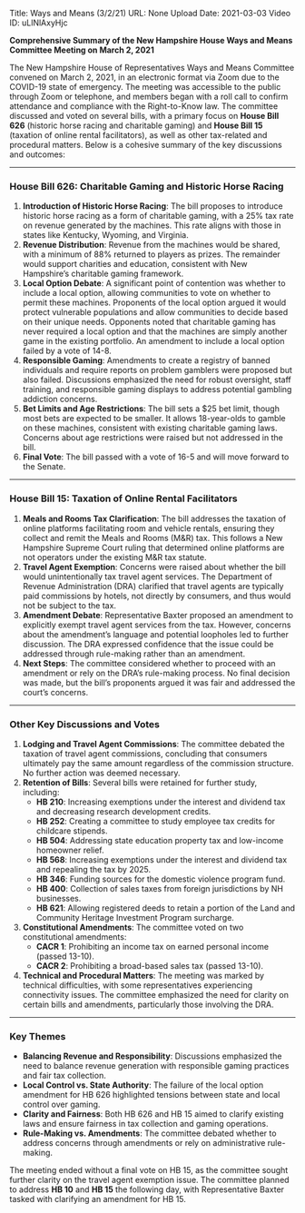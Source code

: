 Title: Ways and Means (3/2/21)
URL: None
Upload Date: 2021-03-03
Video ID: uLlNlAxyHjc

**Comprehensive Summary of the New Hampshire House Ways and Means Committee Meeting on March 2, 2021**

The New Hampshire House of Representatives Ways and Means Committee convened on March 2, 2021, in an electronic format via Zoom due to the COVID-19 state of emergency. The meeting was accessible to the public through Zoom or telephone, and members began with a roll call to confirm attendance and compliance with the Right-to-Know law. The committee discussed and voted on several bills, with a primary focus on **House Bill 626** (historic horse racing and charitable gaming) and **House Bill 15** (taxation of online rental facilitators), as well as other tax-related and procedural matters. Below is a cohesive summary of the key discussions and outcomes:

---

### **House Bill 626: Charitable Gaming and Historic Horse Racing**
1. **Introduction of Historic Horse Racing**: The bill proposes to introduce historic horse racing as a form of charitable gaming, with a 25% tax rate on revenue generated by the machines. This rate aligns with those in states like Kentucky, Wyoming, and Virginia.
2. **Revenue Distribution**: Revenue from the machines would be shared, with a minimum of 88% returned to players as prizes. The remainder would support charities and education, consistent with New Hampshire’s charitable gaming framework.
3. **Local Option Debate**: A significant point of contention was whether to include a local option, allowing communities to vote on whether to permit these machines. Proponents of the local option argued it would protect vulnerable populations and allow communities to decide based on their unique needs. Opponents noted that charitable gaming has never required a local option and that the machines are simply another game in the existing portfolio. An amendment to include a local option failed by a vote of 14-8.
4. **Responsible Gaming**: Amendments to create a registry of banned individuals and require reports on problem gamblers were proposed but also failed. Discussions emphasized the need for robust oversight, staff training, and responsible gaming displays to address potential gambling addiction concerns.
5. **Bet Limits and Age Restrictions**: The bill sets a $25 bet limit, though most bets are expected to be smaller. It allows 18-year-olds to gamble on these machines, consistent with existing charitable gaming laws. Concerns about age restrictions were raised but not addressed in the bill.
6. **Final Vote**: The bill passed with a vote of 16-5 and will move forward to the Senate.

---

### **House Bill 15: Taxation of Online Rental Facilitators**
1. **Meals and Rooms Tax Clarification**: The bill addresses the taxation of online platforms facilitating room and vehicle rentals, ensuring they collect and remit the Meals and Rooms (M&R) tax. This follows a New Hampshire Supreme Court ruling that determined online platforms are not operators under the existing M&R tax statute.
2. **Travel Agent Exemption**: Concerns were raised about whether the bill would unintentionally tax travel agent services. The Department of Revenue Administration (DRA) clarified that travel agents are typically paid commissions by hotels, not directly by consumers, and thus would not be subject to the tax.
3. **Amendment Debate**: Representative Baxter proposed an amendment to explicitly exempt travel agent services from the tax. However, concerns about the amendment’s language and potential loopholes led to further discussion. The DRA expressed confidence that the issue could be addressed through rule-making rather than an amendment.
4. **Next Steps**: The committee considered whether to proceed with an amendment or rely on the DRA’s rule-making process. No final decision was made, but the bill’s proponents argued it was fair and addressed the court’s concerns.

---

### **Other Key Discussions and Votes**
1. **Lodging and Travel Agent Commissions**: The committee debated the taxation of travel agent commissions, concluding that consumers ultimately pay the same amount regardless of the commission structure. No further action was deemed necessary.
2. **Retention of Bills**: Several bills were retained for further study, including:
   - **HB 210**: Increasing exemptions under the interest and dividend tax and decreasing research development credits.
   - **HB 252**: Creating a committee to study employee tax credits for childcare stipends.
   - **HB 504**: Addressing state education property tax and low-income homeowner relief.
   - **HB 568**: Increasing exemptions under the interest and dividend tax and repealing the tax by 2025.
   - **HB 346**: Funding sources for the domestic violence program fund.
   - **HB 400**: Collection of sales taxes from foreign jurisdictions by NH businesses.
   - **HB 621**: Allowing registered deeds to retain a portion of the Land and Community Heritage Investment Program surcharge.
3. **Constitutional Amendments**: The committee voted on two constitutional amendments:
   - **CACR 1**: Prohibiting an income tax on earned personal income (passed 13-10).
   - **CACR 2**: Prohibiting a broad-based sales tax (passed 13-10).
4. **Technical and Procedural Matters**: The meeting was marked by technical difficulties, with some representatives experiencing connectivity issues. The committee emphasized the need for clarity on certain bills and amendments, particularly those involving the DRA.

---

### **Key Themes**
- **Balancing Revenue and Responsibility**: Discussions emphasized the need to balance revenue generation with responsible gaming practices and fair tax collection.
- **Local Control vs. State Authority**: The failure of the local option amendment for HB 626 highlighted tensions between state and local control over gaming.
- **Clarity and Fairness**: Both HB 626 and HB 15 aimed to clarify existing laws and ensure fairness in tax collection and gaming operations.
- **Rule-Making vs. Amendments**: The committee debated whether to address concerns through amendments or rely on administrative rule-making.

The meeting ended without a final vote on HB 15, as the committee sought further clarity on the travel agent exemption issue. The committee planned to address **HB 10** and **HB 15** the following day, with Representative Baxter tasked with clarifying an amendment for HB 15.